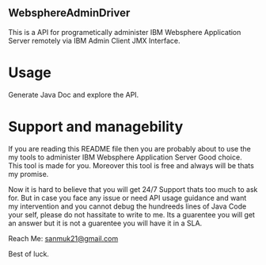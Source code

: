 ## WebsphereAdminDriver
This is a API for programetically administer IBM Websphere Application Server remotely via IBM Admin Client JMX Interface.

# Usage
Generate Java Doc and explore the API. 


# Support and managebility

If you are reading this README file then you are probably about to use the my tools to administer IBM Websphere Application Server Good choice. This tool is made for you. Moreover this tool is free and always will be thats my promise.

Now it is hard to believe that you will get 24/7 Support thats too much to ask for. But in case you face any issue or need API usage guidance and want my intervention and you cannot debug the hundreeds lines of Java Code your self, please do not hassitate to write to me. Its a guarentee you will get an answer but it is not a guarentee you will have it in a SLA.

Reach Me: sanmuk21@gmail.com

Best of luck. 
